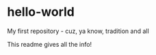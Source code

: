 # hello-world
My first repository - cuz, ya know, tradition and all

This readme gives all the info!
